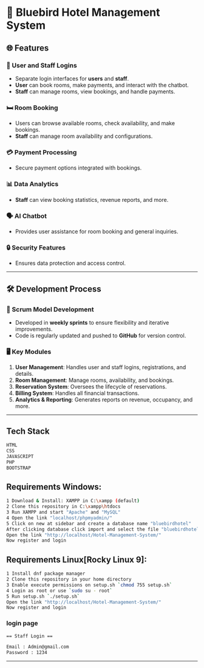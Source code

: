 # 🏨 Bluebird Hotel Management System
## 🌐 Features

### 👥 User and Staff Logins
- Separate login interfaces for **users** and **staff**.  
- **User** can book rooms, make payments, and interact with the chatbot.  
- **Staff** can manage rooms, view bookings, and handle payments.  

### 🛏️ Room Booking
- Users can browse available rooms, check availability, and make bookings.  
- **Staff** can manage room availability and configurations.  

### 💳 Payment Processing
- Secure payment options integrated with bookings.  

### 📊 Data Analytics
- **Staff** can view booking statistics, revenue reports, and more.  

### 🗣️ AI Chatbot
- Provides user assistance for room booking and general inquiries.  

### 🔒 Security Features
- Ensures data protection and access control.  

---

## 🛠️ Development Process

### 🚀 Scrum Model Development
- Developed in **weekly sprints** to ensure flexibility and iterative improvements.
- Code is regularly updated and pushed to **GitHub** for version control.

### 🖥️ Key Modules
1. **User Management**: Handles user and staff logins, registrations, and details.
2. **Room Management**: Manage rooms, availability, and bookings.
3. **Reservation System**: Oversees the lifecycle of reservations.
4. **Billing System**: Handles all financial transactions.
5. **Analytics & Reporting**: Generates reports on revenue, occupancy, and more.

---
## Tech Stack 

```sh
HTML
CSS
JAVASCRIPT
PHP
BOOTSTRAP 
```

## Requirements Windows:

```sh
1 Download & Install: XAMPP in C:\xampp (default)
2 Clone this repository in C:\xampp\htdocs
3 Run XAMPP and start "Apache" and "MySQL"
4 Open the link "localhost/phpmyadmin/"
5 Click on new at sidebar and create a database name "bluebirdhotel"
After clicking database click import and select the file "bluebirdhotel.sql"
Open the link "http://localhost/Hotel-Management-System/"
Now register and login
```

## Requirements Linux[Rocky Linux 9]:

```sh
1 Install dnf package manager
2 Clone this repository in your home directory
3 Enable execute permissions on setup.sh `chmod 755 setup.sh`
4 Login as root or use `sudo su - root`
5 Run setup.sh `./setup.sh`
Open the link "http://localhost/Hotel-Management-System/"
Now register and login
```


### login page

```sh
== Staff Login ==

Email : Admin@gmail.com
Password : 1234
```
---

